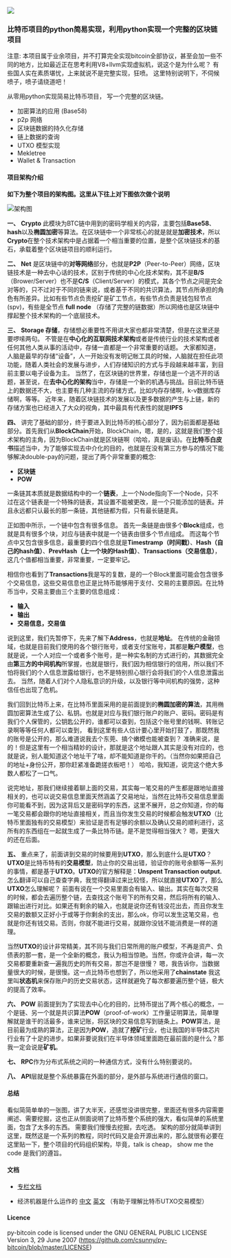 
<a href="https://travis-ci.org/csunny/py-bitcoin"><img src="https://travis-ci.com/csunny/py-bitcoin.svg?branch=master" /></a>
### 比特币项目的python简易实现，利用python实现一个完整的区块链项目

注意: 本项目属于业余项目，并不打算完全实现bitcoin全部协议，甚至会加一些不同的地方，比如最近正在思考利用V8+llvm实现虚拟机，说这个是为什么呢？ 有些国人实在素质堪忧，上来就说不是完整实现，狂喷。 这里特别说明下，不伺候喷子，喷子请绕道吧！

从零用python实现简易比特币项目， 写一个完整的区块链。

- 加密算法的应用 (Base58)
- p2p 网络
- 区块链数据的持久化存储
- 链上数据的查询
- UTXO 模型实现
- Mekletree 
- Wallet & Transaction



#### 项目架构介绍

**如下为整个项目的架构图。这里从下往上对下图依次做个说明**

![架构图](https://github.com/csunny/py-bitcoin/blob/master/docs/resource/img/py-bitcoin.jpeg)


**一、**  **Crypto** 此模块为BTC链中用到的密码学相关的内容，主要包括**Base58**、**hash**以及**椭圆加密**等算法。在区块链中一个非常核心的就是就是**加密技术**，所以**Crypto**在整个技术架构中是占据着一个相当重要的位置，是整个区块链技术的基石，承载着整个区块链项目的顺利运行。

**二、**  **Net** 是区块链中的**对等网络**部分，也就是**P2P**（Peer-to-Peer）网络，区块链技术是一种去中心话的技术，区别于传统的中心化技术架构，其不是**B/S**（Brower/Server）也不是**C/S**（Client/Server）的模式，其各个节点之间是完全对等的，只不过对于不同的链来说，或者基于不同的共识算法，其节点所承担的角色有所差异。比如有些节点负责挖矿是矿工节点，有些节点负责是钱包轻节点(spv)，有些是全节点 **full node** （存储了完整的链数据）所以网络也是区块链中撑起整个技术架构的一个底层技术。

**三、** **Storage 存储**，存储想必重要性不用讲大家也都非常清楚，但是在这里还是要啰嗦两句。 不管是在**中心化的互联网技术架构**或者是传统行业的技术架构或者任何其他人类从事的活动中，存储一直都是一个非常重要的话题。 大家都知道，人脑是最早的存储“设备”，人一开始没有发明记帐工具的时候，人脑就在担任此项功能，随着人类社会的发展与进步，人们存储知识的方式与手段越来越丰富，到目前主要以电子设备为主。 当然了，在区块链的世界里，存储也是一个逃不开的话题，甚至说，在**去中心化的架构**当中，存储是一个新的机遇与挑战。目前比特币链上的数据还不大，也主要有几种主流的存储方式，比如内存存储啊，k-v数据库存储啊，等等。 近年来，随着区块链技术的发展以及更多数据的产生与上链，新的存储方案也已经进入了大众的视角，其中最具有代表性的就是**IPFS**   

**四、** 讲完了基础的部分，终于要进入到比特币的核心部分了，因为前面都是基础部分。首先我们从**BlockChain**开始，BlockChain，嗯，是的，这就是我们整个技术架构的主角，因为BlockChain就是区块链啊（哈哈，真是废话)。在**比特币白皮书**描述当中，为了能够实现去中介化的目的，也就是在没有第三方参与的情况下能够解决double-pay的问题，提出了两个非常重要的概念:
- **区块链**
- **POW**

一条链其本质就是数据结构中的一个**链表**，上一个Node指向下一个Node，只不过在这个链表是一个特殊的链表，其设置不能被更改，是一个只能添加的链表。并且永远都只认最长的那一条链，其他链都为假，只有最长链是真。 

正如图中所示，一个链中包含有很多信息。 首先一条链是由很多个**Block**组成，也就是具有很多个块，对应与链表中就是一个链表由很多个节点组成。 而这每个节点中又包含很多信息，最重要的四个信息就是**Timestramp（时间戳）**、**Hash（自己的hash值）**、**PrevHash（上一个块的Hash值）**、**Transactions（交易信息）**，这几个值都相当重要，非常重要，一定要牢记。 

相信你也看到了**Transactions**我是写的复数，是的一个Block里面可能会包含很多个交易信息，这些交易信息也正是比特币能够用于支付、交易的主要原因。在比特币当中，交易主要由三个主要的信息组成：
-  **输入**  
-  **输出** 
-  **交易信息，交易值**
 
说到这里，我们先暂停下，先来了解下**Address**，也就是**地址**。 在传统的金融领域，也就是目前我们使用的各个银行账号，或者支付宝账号，其都是**账户模型**，也就是说，一个人对应一个或者多个账号，是一种实名制的方式进行的，其数据完全由**第三方的中间机构**所掌握，也就是银行，我们因为相信银行的信用，所以我们不怕将我们的个人信息泄露给银行，也不是特别担心银行会将我们的个人信息泄露出去。 当然，随着人们对个人隐私意识的升级，以及银行等中间机构的强势，这种信任也出现了危机。

我们回到比特币上来，在比特币里面采用的是前面提到的**椭圆加密的算法**，其用椭圆加密算法生成了公、私钥。也就是对应与我们银行账户的账户、密码。密码是有我们个人保管的，公钥匙公开的，谁都可以查到，包括这个账号里的钱啊、转账记录啊等等任何人都可以查到， 看到这里有些人估计要心里开始打鼓了，那既然我的账号是公开的，那么难道说我去个东莞、搞个嫩模也能被查到？ 准确来说，是的！但是这里有一个相当精妙的设计，那就是这个地址跟人其实是没有对应的，也就是说，别人能知道这个地址干了啥，却不能知道是你干的。（当然你如果把自己的地址+身份公开，那你赶紧准备跪搓衣板吧！） 哈哈，我知道，说完这个绝大多数人都松了一口气。

说完地址，那我们继续接着聊上面的交易，其实每一笔交易的产生都是跟地址直接相关的，也可以说交易信息里面天然涵盖了交易地址，当然在比特币交易信息里面你可能看不到，因为这背后又是密码学的东西，这里不展开，总之你知道，你的每一笔交易都会跟你的地址直接相关，而且当你发生交易的时候都会触发**UTXO**（比特币里面独有的交易模型）来验证是否有足够的余额以及确认交易的顺利进行，这所有的东西组在一起就生成了一条比特币链。是不是觉得相当强大？ 嗯，更强大的还在后面。

**五、** 重点来了，前面讲到交易的时候要用到**UTXO**，那么到底什么是**UTXO**？  **UTXO**是比特币特有的**交易模型**，防止你的交易出错，验证你的账号余额等一系列的事情，都是基于**UTXO**。**UTXO**的官方解释是：**Unspent Transaction output.** 怎么翻译可以自己查查字典，我觉得翻译过来比较怪，所以就直接**UTXO**了，那么**UTXO**怎么理解呢？ 前面有说在一个交易里面会有输入、输出。其实在每次交易的时候，都会去遍历整个链，去查找这个账号下的所有交易，然后将所有的输入、跟输出进行对比。如果还有剩余的输入，也就是说你还有钱没花出去，而且你发生交易的数额又正好小于或等于你剩余的支出，那么ok，你可以发生这笔交易，也就是你还有钱交易。否则，你就不能进行交易，就跟你没钱不能消费是一样的道理。

当然**UTXO**的设计非常精美，其不同与我们日常所用的账户模型，不再是资产、负债表的那一套，是一个全新的概念，我认为相当惊艳。当然，你或许会讲，每一次交易都要重新查一遍我历史的所有交易，那岂不是很慢？ 嗯，我告诉你，当数据量很大的时候，是很慢。这一点比特币也想到了，所以他采用了**chainstate** 我这里叫**状态机**来保存账户的历史交易状态，这样就避免了每次都要遍历整个链，极大的提高了效率。

**六、** **POW** 前面提到为了实现去中心化的目的，比特币提出了两个核心的概念，一个是链、另一个就是共识算法**POW**（proof-of-work）工作量证明算法，简单理解就是谁干的活最多，谁来记账，将区块的交易信息写到链条上。**POW**算法，是目前最为成熟的算法，正是因为**POW**，造就了**挖矿**行业，也让我国的半导体芯片行业有了十足的进步。如果非要说我们在半导体领域里面跑在最前面的是什么？那我一定会说是**矿机**。

**七、** **RPC**作为分布式系统之间的一种通信方式，没有什么特别要说的。 

**八、** **API**层就是整个系统暴露在外面的部分，是外部与系统进行通信的窗口。



#### 总结
看似简简单单的一张图，讲了大半天，还感觉没讲很完整，里面还有很多内容需要阐述、需要挖掘，这也正从侧面说明了比特币整个系统的强大，看似简单的系统里面，包含了太多的东西。 需要我们慢慢去挖掘，去吃透。 架构的部分就简单讲到这里，既然这是一个系列的教程，同时代码又是会开源出来的，那么就很有必要在这里贴一下，整个项目的代码组织架构，毕竟，talk is cheap， show me the code 是我们的遵旨。


#### 文档
- [专栏文档](https://xiaozhuanlan.com/eosio)

- 经济机器是什么运作的 [中文](https://v.qq.com/x/page/n0515obtcil.html) [英文](https://www.youtube.com/watch?v=PHe0bXAIuk0)  （有助于理解比特币UTXO交易模型）


#### Licence

py-bitcoin code is licensed under the GNU GENERAL PUBLIC LICENSE  Version 3, 29 June 2007 (https://github.com/csunny/py-bitcoin/blob/master/LICENSE)
